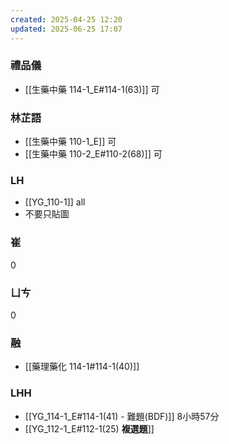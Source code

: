 ```yaml
---
created: 2025-04-25 12:20
updated: 2025-06-25 17:07
---
```

### 禮品儀

- [[生藥中藥 114-1_E#114-1(63)]] 可

### 林芷語

- [[生藥中藥 110-1_E]] 可
- [[生藥中藥 110-2_E#110-2(68)]] 可

### LH

- [[YG_110-1]] all
- 不要只貼圖


### 崔

0

### ㄩㄘ

0

### 融

- [[藥理藥化 114-1#114-1(40)]]

### LHH

- [[YG_114-1_E#114-1(41) - 難題(BDF)]] 8小時57分
- [[YG_112-1_E#112-1(25) **複選題**]]